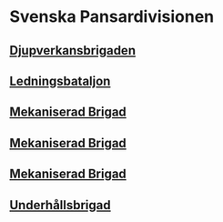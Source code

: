 # Svenska Pansardivisionen

## [Djupverkansbrigaden](/Brigader/Djupverkansbrigaden.md)

## [Ledningsbataljon](/Bataljoner/Ledningsbataljon%20(pansar).md)

## [Mekaniserad Brigad](/Brigader/Mekaniserad%20Brigad.md)

## [Mekaniserad Brigad](/Brigader/Mekaniserad%20Brigad.md)

## [Mekaniserad Brigad](/Brigader/Mekaniserad%20Brigad.md)

## [Underhållsbrigad](/Brigader/Underhållsbrigad%20(pansar).md)
